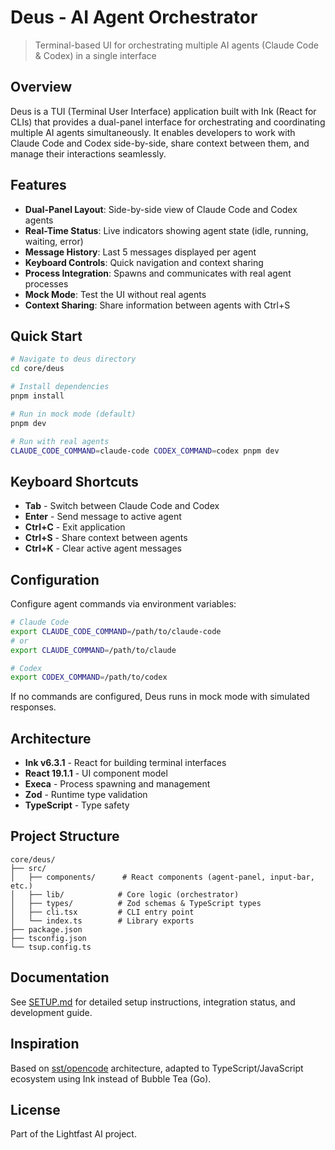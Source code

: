 # Deus - AI Agent Orchestrator

> Terminal-based UI for orchestrating multiple AI agents (Claude Code & Codex) in a single interface

## Overview

Deus is a TUI (Terminal User Interface) application built with Ink (React for CLIs) that provides a dual-panel interface for orchestrating and coordinating multiple AI agents simultaneously. It enables developers to work with Claude Code and Codex side-by-side, share context between them, and manage their interactions seamlessly.

## Features

- **Dual-Panel Layout**: Side-by-side view of Claude Code and Codex agents
- **Real-Time Status**: Live indicators showing agent state (idle, running, waiting, error)
- **Message History**: Last 5 messages displayed per agent
- **Keyboard Controls**: Quick navigation and context sharing
- **Process Integration**: Spawns and communicates with real agent processes
- **Mock Mode**: Test the UI without real agents
- **Context Sharing**: Share information between agents with Ctrl+S

## Quick Start

```bash
# Navigate to deus directory
cd core/deus

# Install dependencies
pnpm install

# Run in mock mode (default)
pnpm dev

# Run with real agents
CLAUDE_CODE_COMMAND=claude-code CODEX_COMMAND=codex pnpm dev
```

## Keyboard Shortcuts

- **Tab** - Switch between Claude Code and Codex
- **Enter** - Send message to active agent
- **Ctrl+C** - Exit application
- **Ctrl+S** - Share context between agents
- **Ctrl+K** - Clear active agent messages

## Configuration

Configure agent commands via environment variables:

```bash
# Claude Code
export CLAUDE_CODE_COMMAND=/path/to/claude-code
# or
export CLAUDE_COMMAND=/path/to/claude

# Codex
export CODEX_COMMAND=/path/to/codex
```

If no commands are configured, Deus runs in mock mode with simulated responses.

## Architecture

- **Ink v6.3.1** - React for building terminal interfaces
- **React 19.1.1** - UI component model
- **Execa** - Process spawning and management
- **Zod** - Runtime type validation
- **TypeScript** - Type safety

## Project Structure

```
core/deus/
├── src/
│   ├── components/      # React components (agent-panel, input-bar, etc.)
│   ├── lib/            # Core logic (orchestrator)
│   ├── types/          # Zod schemas & TypeScript types
│   ├── cli.tsx         # CLI entry point
│   └── index.ts        # Library exports
├── package.json
├── tsconfig.json
└── tsup.config.ts
```

## Documentation

See [SETUP.md](./SETUP.md) for detailed setup instructions, integration status, and development guide.

## Inspiration

Based on [sst/opencode](https://github.com/sst/opencode) architecture, adapted to TypeScript/JavaScript ecosystem using Ink instead of Bubble Tea (Go).

## License

Part of the Lightfast AI project.
